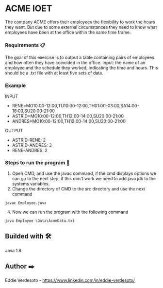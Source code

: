 # ACME IOET

The company ACME offers their employees the flexibility to work the hours they want. But due to some external circumstances they need to know what employees have been at the office within the same time frame.

### Requirements 📋
The goal of this exercise is to output a table containing pairs of employees and how often they have coincided in the office.
Input: the name of an employee and the schedule they worked, indicating the time and hours. This should be a .txt file with at least five sets of data.

### Example

INPUT
- RENE=MO10:00-12:00,TU10:00-12:00,TH01:00-03:00,SA14:00-18:00,SU20:00-21:00                                                              
- ASTRID=MO10:00-12:00,TH12:00-14:00,SU20:00-21:00
- ANDRES=MO10:00-12:00,TH12:00-14:00,SU20:00-21:00

OUTPUT
- ASTRID-RENE: 2
- ASTRID-ANDRES: 3
- RENE-ANDRES: 2

### Steps to run the program 🔧

1. Open CMD, and use the javac command, if the cmd displays options we can go to the next step, if this don't work we need to add java jdk to the systems variables.
2. Change the directory of CMD to the src directory and use the next command 
```
javac Employee.java
```
4. Now we can run the program with the following command 
```
java Employee \Data\AcmeData.txt
```

## Builded with 🛠️

Java 1.8

## Author ✒️

Eddie Verdesoto - https://www.linkedin.com/in/eddie-verdesoto/
